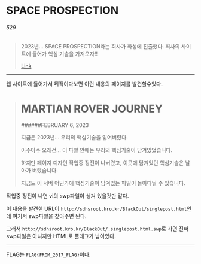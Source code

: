 # SPACE PROSPECTION

###### 529

>2023년... SPACE PROSPECTION라는 회사가 화성에 진출했다.
>회사의 사이트에 들어가 핵심 기술을 가져오자!!
>
>[Link](http://sdhsroot.kro.kr/BlackOut/index.html)

-----

웹 사이트에 들어가서 뒤적이다보면 이런 내용의 페이지를 발견할수있다. 

># MARTIAN ROVER JOURNEY
>
>######FEBRUARY 6, 2023
>
>지금은 2023년... 우리의 핵심기술을 잃어버렸다.
>
>아주아주 오래전... 이 파일 안에는 우리의 핵심기술이 담겨있었습니다.
>
>하지만 페이지 디자인 작업중 정전이 나버렸고, 이곳에 담겨있던 핵심기술은 날아가 버렸습니다.
>
>지금도 이 서버 어딘가에 핵심기술이 담겨있는 파일이 돌아다닐 수 있습니다.

작업중 정전이 나면 vi의 swp파일이 생겨 있을것만 같다.

이 내용을 발견한 URL이 `http://sdhsroot.kro.kr/BlackOut/singlepost.html`인데 여기서 swp파일을 찾아주면 된다.

그래서 `http://sdhsroot.kro.kr/BlackOut/.singlepost.html.swp`로 가면 진짜 swp파일은 아니지만 HTML로 플래그가 남아있다.

-------------

FLAG는 `FLAG{FROM_2017_FLAG}`이다.